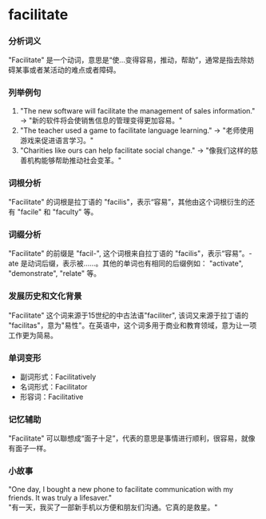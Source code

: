 # facilitate

### 分析词义

  

"Facilitate" 是一个动词，意思是“使…变得容易，推动，帮助”，通常是指去除妨碍某事或者某活动的难点或者障碍。

  

### 列举例句

  

1.  "The new software will facilitate the management of sales information." -> "新的软件将会使销售信息的管理变得更加容易。"
2.  "The teacher used a game to facilitate language learning." -> "老师使用游戏来促进语言学习。"
3.  "Charities like ours can help facilitate social change." -> "像我们这样的慈善机构能够帮助推动社会变革。"

  

### 词根分析

  

"Facilitate" 的词根是拉丁语的 "facilis"，表示“容易”，其他由这个词根衍生的还有 "facile" 和 "faculty" 等。

  

### 词缀分析

  

"Facilitate" 的前缀是 "facil-", 这个词根来自拉丁语的 "facilis"，表示“容易”。-ate 是动词后缀，表示被……。其他的单词也有相同的后缀例如： "activate", "demonstrate", "relate" 等。

  

### 发展历史和文化背景

  

"Facilitate" 这个词来源于15世纪的中古法语"faciliter", 该词又来源于拉丁语的 "facilitas"，意为"易性"。在英语中，这个词多用于商业和教育领域，意为让一项工作更为简易。

  

### 单词变形

  

*   副词形式：Facilitatively
*   名词形式：Facilitator
*   形容词：Facilitative

  

### 记忆辅助

  

"Facilitate" 可以聯想成“面子十足”，代表的意思是事情进行顺利，很容易，就像有面子一样。

  

### 小故事

  

"One day, I bought a new phone to facilitate communication with my friends. It was truly a lifesaver."  
"有一天，我买了一部新手机以方便和朋友们沟通。它真的是救星。"
